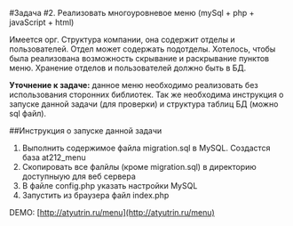 #Задача #2. Реализовать многоуровневое меню (mySql + php + javaScript + html)

Имеется орг. Структура компании, она содержит отделы и пользователей. Отдел может содержать подотделы. Хотелось, чтобы была реализована возможность скрывание и раскрывание пунктов меню. Хранение отделов и пользователей должно быть в БД.
 
**Уточнение к задаче:** данное меню необходимо реализовать без использования сторонних библиотек. Так же необходима инструкция о запуске данной задачи (для проверки) и структура таблиц БД (можно sql файл).

##Инструкция о запуске данной задачи
1. Выполнить содержимое файла migration.sql в MySQL. Создастся база at212_menu
2. Скопировать все фалйлы (кроме migration.sql) в директорию доступныую для веб сервера
3. В файле config.php указать настройки MySQL
4. Запустить из браузера файл index.php

DEMO: [http://atyutrin.ru/menu](http://atyutrin.ru/menu)

